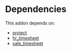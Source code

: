 # Dependencies

This addon depends on:

- [project](https://github.com/bringout/oca-ocb-project/tree/809651b278c629c9ab475d69f9fc93c05c3389da/odoo-bringout-oca-ocb-project)
- [hr_timesheet](https://github.com/bringout/oca-ocb-hr/tree/93e1948189b86e895a0e69df02014248afcec99d/odoo-bringout-oca-ocb-hr_timesheet)
- [sale_timesheet](https://github.com/bringout/oca-ocb-sale/tree/de00eb97dbc73b96112477e8671cd8ab774267d5/odoo-bringout-oca-ocb-sale_timesheet)
